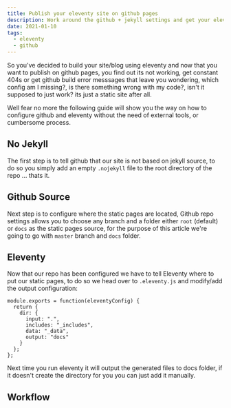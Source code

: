 ```yaml
---
title: Publish your eleventy site on github pages
description: Work around the github + jekyll settings and get your eleventy site up and running on githubpages
date: 2021-01-10
tags:
  - eleventy
  - github
---
```


So you've decided to build your site/blog using eleventy and now that you want to publish on github pages, you find out its not working, get constant 404s or get github build error messsages that leave you wondering, which config am I missing?, is there something wrong with my code?, isn't it supposed to just work? its just a static site after all.

Well fear no more the following guide will show you the way on how to configure github and eleventy without the need of external tools, or cumbersome process.

## No Jekyll
The first step is to tell github that our site is not based on jekyll source, to do so you simply add an empty `.nojekyll` file to the root directory of the repo ... thats it.

## Github Source
Next step is to configure where the static pages are located, Github repo settings allows you to choose any branch and a folder either `root` (default) or `docs` as the static pages source, for the purpose of this article we're going to go with `master` branch and `docs` folder.

## Eleventy
Now that our repo has been configured we have to tell Eleventy where to put our static pages, to do so we head over to `.eleventy.js` and modify/add the output configuration:

``` javascript/6
module.exports = function(eleventyConfig) {
  return {
    dir: {
      input: ".",
      includes: "_includes",
      data: "_data",
      output: "docs"
    }
  };
};
```

Next time you run eleventy it will output the generated files to docs folder, if it doesn't create the directory for you you can just add it manually.

## Workflow

